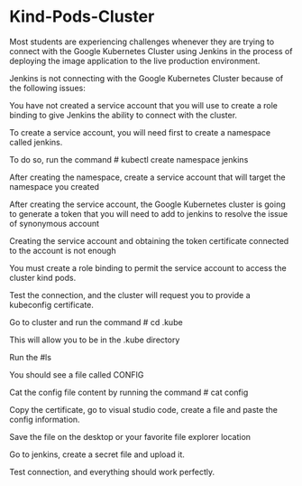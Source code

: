 # Kind-Pods-Cluster
Most students are experiencing challenges whenever they are trying to connect with the Google Kubernetes Cluster using Jenkins in the process of deploying
the image application to the live production environment. 

Jenkins is not connecting with the Google Kubernetes Cluster because of the following issues: 

You have not created a service account that you will use to create a role binding to give Jenkins the ability to connect with the cluster.

To create a service account, you will need first to create a namespace called jenkins. 

To do so, run the command # kubectl create namespace jenkins  

After creating the namespace, create a service account that will target the namespace you created 

After creating the service account, the Google Kubernetes cluster is going to generate a token that you will need to add to jenkins to resolve the issue of synonymous account

Creating the service account and obtaining the token certificate connected to the account is not enough

You must create a role binding to permit the service account to access the cluster kind pods. 

Test the connection, and the cluster will request you to provide a kubeconfig certificate. 

Go to cluster and run the command # cd .kube 

This will allow you to be in the .kube directory 

Run the #ls 


You should see a file called CONFIG 

Cat the config file content by running the command # cat config 

Copy the certificate, go to visual studio code, create a file and paste the config information. 

Save the file on the desktop or your favorite file explorer location

Go to jenkins, create a secret file and upload it. 

Test connection, and everything should work perfectly. 
